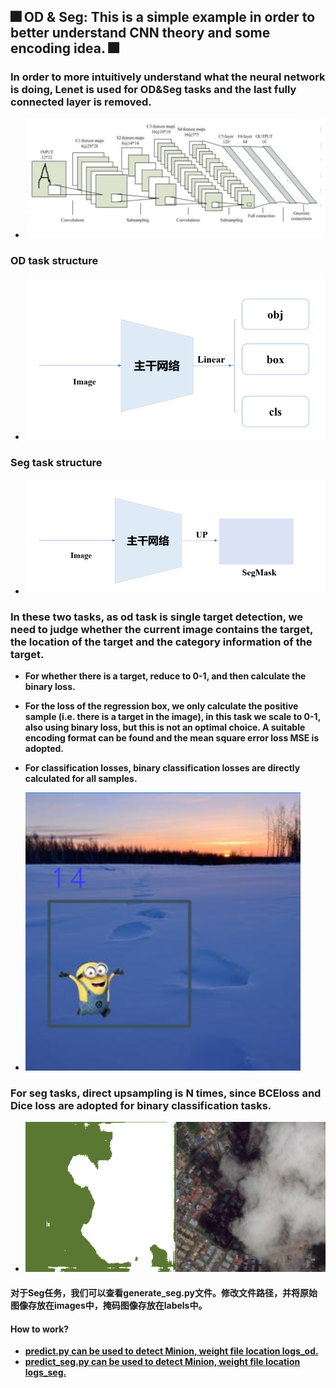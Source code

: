 ## 🎆 OD & Seg: This is a simple example in order to better understand CNN theory and some encoding idea. 🎆

### In order to more intuitively understand what the neural network is doing, Lenet is used for OD&Seg tasks and the last fully connected layer is removed.
* ![](asset/Lenet.png)

### OD task structure 
* ![](asset/OD.png)

### Seg task structure
* ![](asset/Seg.png)

### In these two tasks, as od task is single target detection, we need to judge whether the current image contains the target, the location of the target and the category information of the target.
* **For whether there is a target, reduce to 0-1, and then calculate the binary loss.**
* **For the loss of the regression box, we only calculate the positive sample (i.e. there is a target in the image), in this task we scale to 0-1, also using binary loss, but this is not an optimal choice. A suitable encoding format can be found and the mean square error loss MSE is adopted.**
* **For classification losses, binary classification losses are directly calculated for all samples.**

* ![](asset/pred.png)


### For seg tasks, direct upsampling is N times, since BCEloss and Dice loss are adopted for binary classification tasks.
* ![](asset/pred_seg.png)




#### 对于Seg任务，我们可以查看generate_seg.py文件。修改文件路径，并将原始图像存放在images中，掩码图像存放在labels中。


#### How to work?
* **<u>predict.py can be used to detect Minion, weight file location logs_od.</u>**
* <u>**predict_seg.py can be used to detect Minion, weight file location logs_seg.**</u>

